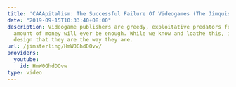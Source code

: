 ```yaml
---
title: 'CAAApitalism: The Successful Failure Of Videogames (The Jimquisition)'
date: "2019-09-15T10:33:40+08:00"
description: Videogame publishers are greedy, exploitative predators for which no
  amount of money will ever be enough. While we know and loathe this, it is also by
  design that they are the way they are.
url: /jimsterling/HmW0GhdDOvw/
providers:
  youtube:
    id: HmW0GhdDOvw
type: video
---
```

